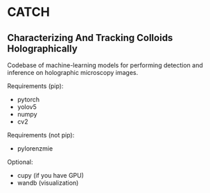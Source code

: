 # CATCH
## Characterizing And Tracking Colloids Holographically

Codebase of machine-learning models for performing detection and inference on holographic microscopy images.

Requirements (pip):
- pytorch
- yolov5
- numpy
- cv2

Requirements (not pip):
- pylorenzmie

Optional:
- cupy (if you have GPU)
- wandb (visualization)
